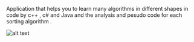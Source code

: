 Application that helps you to learn many algorithms in different shapes in code by c++ , c# and Java and the analysis and pesudo code for each sorting algorithm .



![alt text](https://github.com/taha7ussein007/Algorithms-Bucket/blob/master/LAST%20APP%20SCREEN%20SHOTS/1-.PNG)
